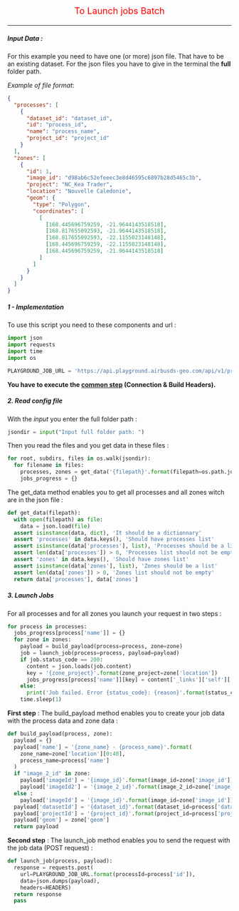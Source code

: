 <p style='text-align: center; color: red; font-size: 20px;'>To Launch jobs Batch</p>

-----------------

##### Input Data : 
For this example you need to have one (or more) json file. That have to be an existing dataset. For the json files you have to give in the terminal the **full** folder path.

*Example of file format*:

```json
{
  "processes": [
    {
      "dataset_id": "dataset_id",
      "id": "process_id",
      "name": "process_name",
      "project_id": "project_id"
    }
  ],
  "zones": [
    {
      "id": 1,
      "image_id": "d98ab6c52efeeec3e8d46595c6897b28d5465c3b",
      "project": "NC_Kea Trader",
      "location": "Nouvelle Caledonie",
      "geom": {
        "type": "Polygon",
        "coordinates": [
          [
            [168.445696759259, -21.9644143518518],
            [168.817655092593, -21.9644143518518],
            [168.817655092593, -22.1155023148148],
            [168.445696759259, -22.1155023148148],
            [168.445696759259, -21.9644143518518]
          ]
        ]
      }
    }
  ]
}
```

##### 1 - Implementation

To use this script you need to these components and url :

```python
import json
import requests
import time
import os

PLAYGROUND_JOB_URL = 'https://api.playground.airbusds-geo.com/api/v1/processes/{processId}/jobs'
```

**You have to execute the [common step](connection_build_header_step.md) (Connection & Build Headers).**

##### 2. Read config file

With the *input* you enter the full folder path  :

```python
jsondir = input("Input full folder path: ")
```

Then you read the files and you get data in these files :

```python
for root, subdirs, files in os.walk(jsondir):
  for filename in files:
    processes, zones = get_data('{filepath}'.format(filepath=os.path.join(root, filename)))
    jobs_progress = {}
```

The get_data method enables you to get all processes and all zones witch are in the json file :

```python
def get_data(filepath):
  with open(filepath) as file:
    data = json.load(file)
  assert isinstance(data, dict), 'It should be a dictionnary'
  assert 'processes' in data.keys(), 'Should have processes list'
  assert isinstance(data['processes'], list), 'Processes should be a list'
  assert len(data['processes']) > 0, 'Processes list should not be empty'
  assert 'zones' in data.keys(), 'Should have zones list'
  assert isinstance(data['zones'], list), 'Zones should be a list'
  assert len(data['zones']) > 0, 'Zones list should not be empty'
  return data['processes'], data['zones']
```

##### 3. Launch Jobs

For all processes and for all zones you launch your request in two steps :

```python
for process in processes:
  jobs_progress[process['name']] = {}
  for zone in zones:
    payload = build_payload(process=process, zone=zone)
    job = launch_job(process=process, payload=payload)
    if job.status_code == 200:
      content = json.loads(job.content)
      key = '{zone_project}'.format(zone_project=zone['location'])
      jobs_progress[process['name']][key] = content['_links']['self']['href']
    else:
      print('Job failed. Error {status_code}: {reason}'.format(status_code=job.status_code, reason=job.reason))
    time.sleep(1)
```

**First step** : The build_payload method enables you to create your job data with the process data and zone data :

```python
def build_payload(process, zone):
  payload = {}
  payload['name'] = '{zone_name} - {process_name}'.format(
    zone_name=zone['location'][0:40],
    process_name=process['name']
  )
  if "image_2_id" in zone:
    payload['imageId'] = '{image_id}'.format(image_id=zone['image_id'])
    payload['imageId2'] = '{image_2_id}'.format(image_2_id=zone['image_2_id'])
  else :
    payload['imageId'] = '{image_id}'.format(image_id=zone['image_id'])
  payload['datasetId'] = '{dataset_id}'.format(dataset_id=process['dataset_id'])
  payload['projectId'] = '{project_id}'.format(project_id=process['project_id'])
  payload['geom'] = zone['geom']
  return payload
```

**Second step** : The launch_job method enables you to send the request with the job data (POST request) :

```python
def launch_job(process, payload):
  response = requests.post(
    url=PLAYGROUND_JOB_URL.format(processId=process['id']),
    data=json.dumps(payload),
    headers=HEADERS)
  return response
  pass
```